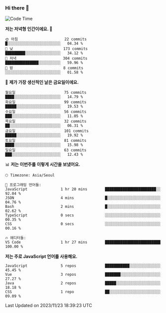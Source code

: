 ### Hi there 👋

<!--
**hi-aa/hi-aa** is a ✨ _special_ ✨ repository because its `README.md` (this file) appears on your GitHub profile.

Here are some ideas to get you started:

- 🔭 I’m currently working on ...
- 🌱 I’m currently learning ...
- 👯 I’m looking to collaborate on ...
- 🤔 I’m looking for help with ...
- 💬 Ask me about ...
- 📫 How to reach me: ...
- 😄 Pronouns: ...
- ⚡ Fun fact: ...
-->

<!--START_SECTION:waka-->
![Code Time](http://img.shields.io/badge/Code%20Time-34%20hrs%2030%20mins-blue)

**저는 저녁형 인간이에요. 🦉** 

```text
🌞 아침                     22 commits          █░░░░░░░░░░░░░░░░░░░░░░░░   04.34 % 
🌆 낮　                     173 commits         █████████░░░░░░░░░░░░░░░░   34.12 % 
🌃 저녁                     304 commits         ███████████████░░░░░░░░░░   59.96 % 
🌙 밤　                     8 commits           ░░░░░░░░░░░░░░░░░░░░░░░░░   01.58 % 
```
📅 **제가 가장 생산적인 날은 금요일이에요.** 

```text
월요일                      75 commits          ████░░░░░░░░░░░░░░░░░░░░░   14.79 % 
화요일                      99 commits          █████░░░░░░░░░░░░░░░░░░░░   19.53 % 
수요일                      56 commits          ███░░░░░░░░░░░░░░░░░░░░░░   11.05 % 
목요일                      32 commits          ██░░░░░░░░░░░░░░░░░░░░░░░   06.31 % 
금요일                      101 commits         █████░░░░░░░░░░░░░░░░░░░░   19.92 % 
토요일                      81 commits          ████░░░░░░░░░░░░░░░░░░░░░   15.98 % 
일요일                      63 commits          ███░░░░░░░░░░░░░░░░░░░░░░   12.43 % 
```


📊 **저는 이번주를 이렇게 시간을 보냈어요.** 

```text
🕑︎ Timezone: Asia/Seoul

💬 프로그래밍 언어들: 
JavaScript               1 hr 20 mins        ███████████████████████░░   92.04 % 
JSON                     4 mins              █░░░░░░░░░░░░░░░░░░░░░░░░   04.76 % 
Bash                     2 mins              █░░░░░░░░░░░░░░░░░░░░░░░░   02.62 % 
TypeScript               0 secs              ░░░░░░░░░░░░░░░░░░░░░░░░░   00.35 % 
CSS                      0 secs              ░░░░░░░░░░░░░░░░░░░░░░░░░   00.16 % 

🔥 에디터들: 
VS Code                  1 hr 27 mins        █████████████████████████   100.00 % 
```

**저는 주로 JavaScript 언어를 사용해요.** 

```text
JavaScript               5 repos             ███████████░░░░░░░░░░░░░░   45.45 % 
Vue                      3 repos             ███████░░░░░░░░░░░░░░░░░░   27.27 % 
Java                     2 repos             █████░░░░░░░░░░░░░░░░░░░░   18.18 % 
CSS                      1 repo              ██░░░░░░░░░░░░░░░░░░░░░░░   09.09 % 
```




 Last Updated on 2023/11/23 18:39:23 UTC
<!--END_SECTION:waka-->
